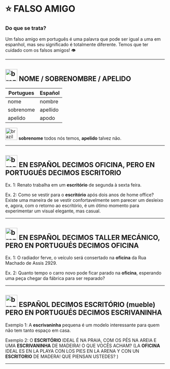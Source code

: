 # :star: FALSO AMIGO

### Do que se trata? 

Um falso amigo em português é uma palavra que pode ser igual a uma em espanhol, mas seu significado é totalmente diferente. Temos que ter cuidado com os falsos amigos! 👁️

---

## <img width="38" height="38" src="https://img.icons8.com/fluency/38/brazil.png" alt="brazil"/> NOME / SOBRENOMBRE / APELIDO

| Portugues | Español |
| --------- | ------- |
| nome | nombre |
| sobrenome | apellido |
| apelido | apodo | 

<img width="38" height="38" src="https://img.icons8.com/fluency/38/brazil.png" alt="brazil"/> **sobrenome** todos nós temos, **apelido** talvez não.

---

## <img width="38" height="38" src="https://img.icons8.com/fluency/38/brazil.png" alt="brazil"/> EN ESPAÑOL DECIMOS OFICINA, PERO EN PORTUGUÉS DECIMOS ESCRITORIO

Ex. 1: Renato trabalha em um **escritório** de segunda à sexta feira. 

Ex. 2: Como se vestir para o **escritório** após dois anos de home office? Existe uma maneira de 
se vestir confortavelmente sem parecer um desleixo e, agora, com o retorno ao escritório, é um ótimo momento para experimentar um visual elegante, mas casual. 
 
--- 
 
## <img width="38" height="38" src="https://img.icons8.com/fluency/38/brazil.png" alt="brazil"/> EN ESPAÑOL DECIMOS TALLER MECÁNICO, PERO EN PORTUGUÉS DECIMOS OFICINA 

Ex. 1: O radiador ferve, o veículo será consertado na **oficina** da Rua Machado de Assis 2929.  

Ex. 2: Quanto tempo o carro novo pode ficar parado na **oficina**, esperando uma peça chegar da 
fábrica para ser reparado? 

---

## <img width="38" height="38" src="https://img.icons8.com/fluency/38/brazil.png" alt="brazil"/> ESPAÑOL DECIMOS ESCRITÓRIO (mueble) PERO EN PORTUGUÉS DECIMOS ESCRIVANINHA 

Exemplo 1:  A **escrivaninha** pequena é um modelo interessante para quem não tem tanto espaço em casa.  
 
Exemplo 2: O **ESCRITÓRIO** IDEAL É NA PRAIA, COM OS PÉS NA AREIA E UMA **ESCRIVANINHA** DE MADEIRA! O QUE VOCÊS ACHAM? (LA **OFICINA** IDEAL ES EN LA PLAYA CON LOS PIES EN LA ARENA Y CON UN **ESCRITORIO** DE MADERA! QUE PIENSAN USTEDES? )
  
---
